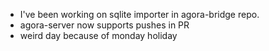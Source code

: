 *   I've been working on sqlite importer in agora-bridge repo.
*   agora-server now supports pushes in PR
*   weird day because of monday holiday